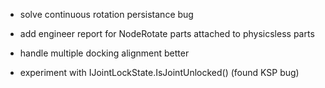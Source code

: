 * solve continuous rotation persistance bug

* add engineer report for NodeRotate parts attached to physicsless parts

* handle multiple docking alignment better

* experiment with IJointLockState.IsJointUnlocked()
  (found KSP bug)

